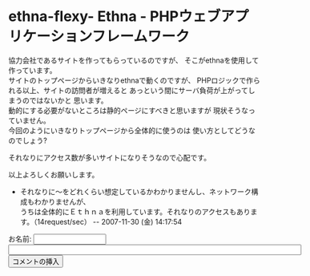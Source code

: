 # ethna-flexy- Ethna - PHPウェブアプリケーションフレームワーク</title>
  
協力会社であるサイトを作ってもらっているのですが、 そこがethnaを使用して作っています。  
サイトのトップページからいきなりethnaで動くのですが、 PHPロジックで作られる以上、サイトの訪問者が増えると あっという間にサーバ負荷が上がってしまうのではないかと 思います。  
動的にする必要がないところは静的ページにすべきと思いますが 現状そうなっていません。  
今回のようにいきなりトップページから全体的に使うのは 使い方としてどうなのでしょう?  
  
それなりにアクセス数が多いサイトになりそうなので心配です。  
  
以上よろしくお願いします。

- それなりに〜をどれくらい想定しているかわかりませんし、ネットワーク構成もわかりませんが、  
うちは全体的にＥｔｈｎａを利用しています。それなりのアクセスもあります。（14request/sec） -- 2007-11-30 (金) 14:17:54
  
<form action="http://ethna.jp/index.php" method="post"> 
<div><input type="hidden" name="encode_hint" value="ぷ"></div>
 <div>
  <input type="hidden" name="plugin" value="comment">
  <input type="hidden" name="refer" value="ethna-flexy">
  <input type="hidden" name="comment_no" value="0">
  <input type="hidden" name="nodate" value="0">
  <input type="hidden" name="above" value="1">
  <input type="hidden" name="digest" value="713abf91904e007fed69f8c39e426b61">
  <label for="_p_comment_name_0">お名前: </label><input type="text" name="name" id="_p_comment_name_0" size="15">

  <input type="text" name="msg" id="_p_comment_comment_0" size="70">
  <input type="submit" name="comment" value="コメントの挿入">
 </div>
</form>
<!-- ??END id:body -->
<!-- ??BEGIN id:summary --><!-- ??END id:note -->
